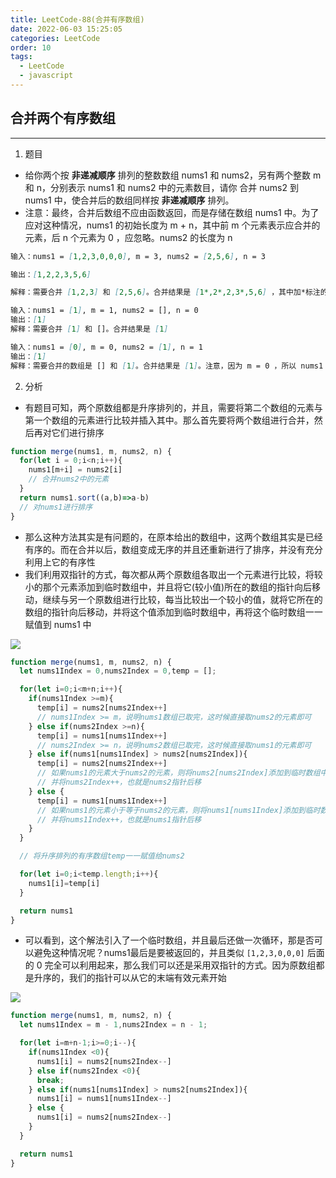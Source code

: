 ```yaml
---
title: LeetCode-88(合并有序数组)
date: 2022-06-03 15:25:05
categories: LeetCode
order: 10
tags:
  - LeetCode
  - javascript
---
```


## 合并两个有序数组

---
1. 题目
- 给你两个按 **非递减顺序** 排列的整数数组 nums1 和 nums2，另有两个整数 m 和 n，分别表示 nums1 和 nums2 中的元素数目，请你 合并 nums2 到 nums1 中，使合并后的数组同样按 **非递减顺序** 排列。
- 注意：最终，合并后数组不应由函数返回，而是存储在数组 nums1 中。为了应对这种情况，nums1 的初始长度为 m + n，其中前 m 个元素表示应合并的元素，后 n 个元素为 0 ，应忽略。nums2 的长度为 n 

```md
输入：nums1 = [1,2,3,0,0,0], m = 3, nums2 = [2,5,6], n = 3

输出：[1,2,2,3,5,6]

解释：需要合并 [1,2,3] 和 [2,5,6]。合并结果是 [1*,2*,2,3*,5,6] ，其中加*标注的为 nums1 中的元素。
```

```md
输入：nums1 = [1], m = 1, nums2 = [], n = 0
输出：[1]
解释：需要合并 [1] 和 []。合并结果是 [1]
```

```md
输入：nums1 = [0], m = 0, nums2 = [1], n = 1
输出：[1]
解释：需要合并的数组是 [] 和 [1]。合并结果是 [1]。注意，因为 m = 0 ，所以 nums1 中没有元素。nums1 中仅存的 0 仅仅是为了确保合并结果可以顺利存放到 nums1 中。
```
2. 分析
- 有题目可知，两个原数组都是升序排列的，并且，需要将第二个数组的元素与第一个数组的元素进行比较并插入其中。那么首先要将两个数组进行合并，然后再对它们进行排序

```js
function merge(nums1, m, nums2, n) {
  for(let i = 0;i<n;i++){
    nums1[m+i] = nums2[i]
    // 合并nums2中的元素
  }
  return nums1.sort((a,b)=>a-b)
  // 对nums1进行排序
}
```
- 那么这种方法其实是有问题的，在原本给出的数组中，这两个数组其实是已经有序的。而在合并以后，数组变成无序的并且还重新进行了排序，并没有充分利用上它的有序性
- 我们利用双指针的方式，每次都从两个原数组各取出一个元素进行比较，将较小的那个元素添加到临时数组中，并且将它(较小值)所在的数组的指针向后移动，继续与另一个原数组进行比较，每当比较出一个较小的值，就将它所在的数组的指针向后移动，并将这个值添加到临时数组中，再将这个临时数组一一赋值到 nums1 中

![](./img/twoSumSort.png)

```js
function merge(nums1, m, nums2, n) {
  let nums1Index = 0,nums2Index = 0,temp = [];

  for(let i=0;i<m+n;i++){
    if(nums1Index >=m){
      temp[i] = nums2[nums2Index++]
      // nums1Index >= m，说明nums1数组已取完，这时候直接取nums2的元素即可
    } else if(nums2Index >=n){
      temp[i] = nums1[nums1Index++]
      // nums2Index >= n，说明nums2数组已取完，这时候直接取nums1的元素即可
    } else if(nums1[nums1Index] > nums2[nums2Index]){
      temp[i] = nums2[nums2Index++]
      // 如果nums1的元素大于nums2的元素，则将nums2[nums2Index]添加到临时数组中
      // 并将nums2Index++，也就是nums2指针后移
    } else {
      temp[i] = nums1[nums1Index++]
      // 如果nums1的元素小于等于nums2的元素，则将nums1[nums1Index]添加到临时数组中
      // 并将nums1Index++，也就是nums1指针后移
    }
  }

  // 将升序排列的有序数组temp一一赋值给nums2

  for(let i=0;i<temp.length;i++){
    nums1[i]=temp[i]
  }

  return nums1
}
```
- 可以看到，这个解法引入了一个临时数组，并且最后还做一次循环，那是否可以避免这种情况呢？nums1最后是要被返回的，并且类似 `[1,2,3,0,0,0]` 后面的 0 完全可以利用起来，那么我们可以还是采用双指针的方式。因为原数组都是升序的，我们的指针可以从它的末端有效元素开始

![](./img/twoSumSort2.png)

```js
function merge(nums1, m, nums2, n) {
  let nums1Index = m - 1,nums2Index = n - 1;

  for(let i=m+n-1;i>=0;i--){
    if(nums1Index <0){
      nums1[i] = nums2[nums2Index--]
    } else if(nums2Index <0){
      break;
    } else if(nums1[nums1Index] > nums2[nums2Index]){
      nums1[i] = nums1[nums1Index--]
    } else {
      nums1[i] = nums2[nums2Index--]
    }
  }

  return nums1
}
```
